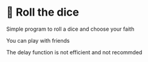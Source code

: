 # 🎲 Roll the dice

Simple program to roll a dice and choose your faith

You can play with friends


The delay function is not efficient and not recommded

